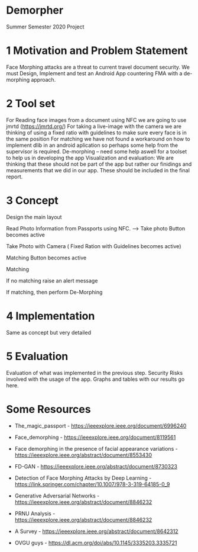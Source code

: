 # Demorpher
Summer Semester 2020 Project




# 1 Motivation and Problem Statement
Face Morphing attacks are a threat to current travel document security. We must Design, Implement and test an Android App countering FMA with a de-morphing approach.

# 2 Tool set
For Reading face images from a document using NFC we are going to use jmrtd (https://jmrtd.org/)
For taking a live-image with the camera we are thinking of using a fixed ratio with guidelines to make sure every face is in the same position
For matching we have not found a workaround on how to implement dlib in an android aplication so perhaps some help from the supervisor is required.
De-morphing – need some help aswell for a toolset to help us in developing the app
Visualization and evaluation: We are thinking that these should not be part of the app but rather our finidings and measurements that we did in our app. These should be included in the final report.

# 3 Concept
Design the main layout
 	
Read Photo Information from 	Passports using NFC. --> Take photo Button becomes active
 	
Take Photo with Camera ( Fixed 	Ration with Guidelines becomes active)
 	
Matching Button becomes active
 	
Matching
 	
If no matching raise an alert 	message
 	
If matching, then perform 	De-Morphing



# 4 Implementation
Same as concept but very detailed


# 5 Evaluation
Evaluation of what was implemented in the previous step.
Security Risks involved with the usage of the app.
Graphs and tables with our results go here.


# Some Resources
- The_magic_passport   -  https://ieeexplore.ieee.org/document/6996240

- Face_demorphing  - https://ieeexplore.ieee.org/document/8119561

- Face demorphing in the presence of facial appearance variations   -  https://ieeexplore.ieee.org/abstract/document/8553430

- FD-GAN - https://ieeexplore.ieee.org/abstract/document/8730323

- Detection of Face Morphing Attacks by Deep Learning - https://link.springer.com/chapter/10.1007/978-3-319-64185-0_9

- Generative Adversarial Networks - https://ieeexplore.ieee.org/abstract/document/8846232

- PRNU Analysis - https://ieeexplore.ieee.org/abstract/document/8846232

- A Survey - https://ieeexplore.ieee.org/abstract/document/8642312

- OVGU guys - https://dl.acm.org/doi/abs/10.1145/3335203.3335721
